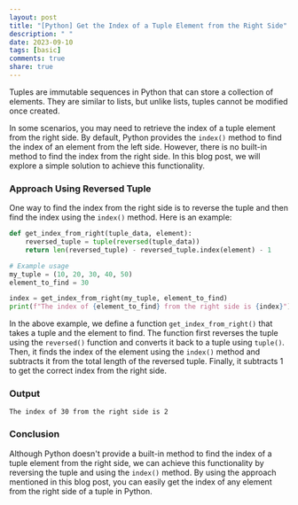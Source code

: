 ```yaml
---
layout: post
title: "[Python] Get the Index of a Tuple Element from the Right Side"
description: " "
date: 2023-09-10
tags: [basic]
comments: true
share: true
---
```


Tuples are immutable sequences in Python that can store a collection of elements. They are similar to lists, but unlike lists, tuples cannot be modified once created.

In some scenarios, you may need to retrieve the index of a tuple element from the right side. By default, Python provides the `index()` method to find the index of an element from the left side. However, there is no built-in method to find the index from the right side. In this blog post, we will explore a simple solution to achieve this functionality.

### Approach Using Reversed Tuple

One way to find the index from the right side is to reverse the tuple and then find the index using the `index()` method. Here is an example:

```python
def get_index_from_right(tuple_data, element):
    reversed_tuple = tuple(reversed(tuple_data))
    return len(reversed_tuple) - reversed_tuple.index(element) - 1

# Example usage
my_tuple = (10, 20, 30, 40, 50)
element_to_find = 30

index = get_index_from_right(my_tuple, element_to_find)
print(f"The index of {element_to_find} from the right side is {index}")
```

In the above example, we define a function `get_index_from_right()` that takes a tuple and the element to find. The function first reverses the tuple using the `reversed()` function and converts it back to a tuple using `tuple()`. Then, it finds the index of the element using the `index()` method and subtracts it from the total length of the reversed tuple. Finally, it subtracts 1 to get the correct index from the right side.

### Output

```
The index of 30 from the right side is 2
```

### Conclusion

Although Python doesn't provide a built-in method to find the index of a tuple element from the right side, we can achieve this functionality by reversing the tuple and using the `index()` method. By using the approach mentioned in this blog post, you can easily get the index of any element from the right side of a tuple in Python.